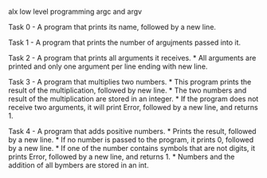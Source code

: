 alx low level programming
argc and argv

Task 0 - A program that prints its name, followed by a new line.

Task 1 - A program that prints the number of argujments passed into it.

Task 2 - A program that prints all arguments it receives.
	* All arguments are printed and only one argument per line ending 
	 with new line.

Task 3 - A program that multiplies two numbers.
	* This program prints the result of the multiplication, followed
	  by new line.
	* The two numbers and result of the multiplication are stored in an 
	  integer.
	* If the program does not receive two arguments, it will print Error, 
	  followed by a new line, and returns 1.

Task 4 - A program that adds positive numbers.
	* Prints the result, followed by a new line.
	* If no number is passed to the program, it prints 0, followed by a 
	  new line.
	* If one of the number contains symbols that are not digits, it prints
	  Error, followed by a new line, and returns 1.
	* Numbers and the addition of all bymbers are stored in an int.

